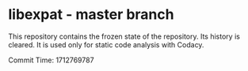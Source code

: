 # libexpat - master branch

This repository contains the frozen state of the repository.
Its history is cleared. It is used only for static code
analysis with Codacy.

Commit Time: 1712769787
